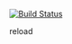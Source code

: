 [![Build Status](https://ci.quacker.org/api/badges/d/d2ray/status.svg)](https://ci.quacker.org/d/d2ray)

reload